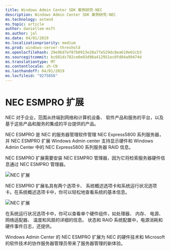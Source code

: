 ```yaml
---
title: Windows Admin Center SDK 案例研究-NEC
description: Windows Admin Center SDK 案例研究-NEC
ms.technology: extend
ms.topic: article
author: daniellee-msft
ms.author: jol
ms.date: 04/01/2019
ms.localizationpriority: medium
ms.prod: windows-server-threshold
ms.openlocfilehash: 29e9bd7ef87b0913e28a77e529dc8ea610e62cb3
ms.sourcegitcommit: bc681dc782ce0e03d98a412951ec0fd84a99474d
ms.translationtype: MT
ms.contentlocale: zh-CN
ms.lasthandoff: 04/01/2019
ms.locfileid: "9275856"
---
```

# NEC ESMPRO 扩展

NEC 对于企业，范围从终端到网络和计算机设备、 软件产品和服务的平台，以及基于这些产品和服务的集成的平台提供的产品。

NEC ESMPRO 是 NEC 的服务器管理软件管理 NEC Express5800 系列服务器，并 NEC ESMPRO 扩展 Windows Admin center 支持显示硬件和 Windows Admin Center 中的 NEC Express5800 系列服务器 RAID 信息。

NEC ESMPRO 扩展需要安装 NEC ESMPRO 管理器，因为它将检索服务器硬件信息通过 NEC ESMPRO 管理器。

![NEC 扩展](../../media/extend-case-study-nec/nec-1.png)

NEC ESMPRO 扩展名具有两个选项卡、 系统概述选项卡和系统运行状况选项卡。在系统概述选项卡中，你可以轻松地查看系统的基本信息。

![NEC 扩展](../../media/extend-case-study-nec/nec-2.png)

在系统运行状况选项卡中，你可以查看单个硬件组件，如处理器、 内存、 电源、 网络适配器、 温度和风扇的详细的信息。 状态和 RAID 系统配置中，电源消耗和硬件事件日志，还提供。

Windows Admin Center 的 NEC ESMPRO 扩展为 NEC 的硬件技术和 Microsoft 的软件技术的协作服务器管理员带来了服务器管理的新体验。